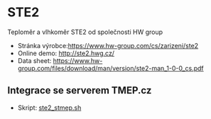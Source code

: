 # STE2
Teploměr a vlhkoměr STE2 od společnosti HW group
* Stránka výrobce:https://www.hw-group.com/cs/zarizeni/ste2
* Online demo: http://ste2.hwg.cz/
* Data sheet: https://www.hw-group.com/files/download/man/version/ste2-man_1-0-0_cs.pdf

## Integrace se serverem TMEP.cz
* Skript: [ste2_stmep.sh](ste2_stmep.sh)
